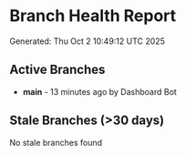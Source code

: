 # Branch Health Report
Generated: Thu Oct  2 10:49:12 UTC 2025

## Active Branches
- **main** - 13 minutes ago by Dashboard Bot

## Stale Branches (>30 days)
No stale branches found
